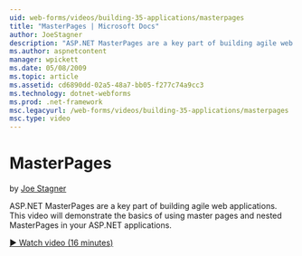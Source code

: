```yaml
---
uid: web-forms/videos/building-35-applications/masterpages
title: "MasterPages | Microsoft Docs"
author: JoeStagner
description: "ASP.NET MasterPages are a key part of building agile web applications. This video will demonstrate the basics of using master pages and nested MasterPages in..."
ms.author: aspnetcontent
manager: wpickett
ms.date: 05/08/2009
ms.topic: article
ms.assetid: cd6890dd-02a5-48a7-bb05-f277c74a9cc3
ms.technology: dotnet-webforms
ms.prod: .net-framework
msc.legacyurl: /web-forms/videos/building-35-applications/masterpages
msc.type: video
---
```

MasterPages
====================
by [Joe Stagner](https://github.com/JoeStagner)

ASP.NET MasterPages are a key part of building agile web applications. This video will demonstrate the basics of using master pages and nested MasterPages in your ASP.NET applications.

[&#9654; Watch video (16 minutes)](https://channel9.msdn.com/Blogs/ASP-NET-Site-Videos/masterpages)
